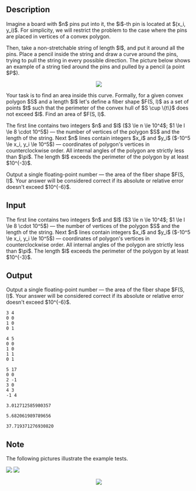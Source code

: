 ## Description

<div><p>Imagine a board with $n$ pins put into it, the $i$-th pin is located at $(x_i, y_i)$. For simplicity, we will restrict the problem to the case where the pins are placed in vertices of a convex polygon.</p><p>Then, take a non-stretchable string of length $l$, and put it around all the pins. Place a pencil inside the string and draw a curve around the pins, trying to pull the string in every possible direction. The picture below shows an example of a string tied around the pins and pulled by a pencil (a point $P$).</p><center> <img class="tex-graphics" src="file://HjbzIQkC.png" style="max-width: 100.0%;max-height: 100.0%;"> </center><p>Your task is to find an area inside this curve. Formally, for a given convex polygon $S$ and a length $l$ let's define a <span class="tex-font-style-underline">fiber shape</span> $F(S, l)$ as a set of points $t$ such that the perimeter of the convex hull of $S \cup \{t\}$ does not exceed $l$. Find an area of $F(S, l)$.</p></div><div class="input-specification"><p>The first line contains two integers $n$ and $l$ ($3 \le n \le 10^4$; $1 \le l \le 8 \cdot 10^5$)&nbsp;— the number of vertices of the polygon $S$ and the length of the string. Next $n$ lines contain integers $x_i$ and $y_i$ ($-10^5 \le x_i, y_i \le 10^5$)&nbsp;— coordinates of polygon's vertices in counterclockwise order. All internal angles of the polygon are strictly less than $\pi$. The length $l$ exceeds the perimeter of the polygon by at least $10^{-3}$.</p></div><div class="output-specification"><p>Output a single floating-point number&nbsp;— the area of the fiber shape $F(S, l)$. Your answer will be considered correct if its absolute or relative error doesn't exceed $10^{-6}$. </p></div>

## Input

<p>The first line contains two integers $n$ and $l$ ($3 \le n \le 10^4$; $1 \le l \le 8 \cdot 10^5$)&nbsp;— the number of vertices of the polygon $S$ and the length of the string. Next $n$ lines contain integers $x_i$ and $y_i$ ($-10^5 \le x_i, y_i \le 10^5$)&nbsp;— coordinates of polygon's vertices in counterclockwise order. All internal angles of the polygon are strictly less than $\pi$. The length $l$ exceeds the perimeter of the polygon by at least $10^{-3}$.</p>

## Output

<p>Output a single floating-point number&nbsp;— the area of the fiber shape $F(S, l)$. Your answer will be considered correct if its absolute or relative error doesn't exceed $10^{-6}$. </p>





```input1
3 4
0 0
1 0
0 1
```




```input2
4 5
0 0
1 0
1 1
0 1
```




```input3
5 17
0 0
2 -1
3 0
4 3
-1 4
```




```output1
3.012712585980357
```




```output2
5.682061989789656
```




```output3
37.719371276930820
```



## Note

<p>The following pictures illustrate the example tests.</p><p><img class="tex-graphics" src="file://A17UyrQP.png" style="max-width: 100.0%;max-height: 100.0%;"> <img class="tex-graphics" src="file://I8sq7y0x.png" style="max-width: 100.0%;max-height: 100.0%;"></p><center> <img class="tex-graphics" src="file://Z7iqOd6I.png" style="max-width: 100.0%;max-height: 100.0%;"> </center>

